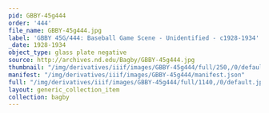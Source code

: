 ```yaml
---
pid: GBBY-45g444
order: '444'
file_name: GBBY-45g444.jpg
label: 'GBBY 45G/444: Baseball Game Scene - Unidentified - c1928-1934'
_date: 1928-1934
object_type: glass plate negative
source: http://archives.nd.edu/Bagby/GBBY-45g444.jpg
thumbnail: "/img/derivatives/iiif/images/GBBY-45g444/full/250,/0/default.jpg"
manifest: "/img/derivatives/iiif/images/GBBY-45g444/manifest.json"
full: "/img/derivatives/iiif/images/GBBY-45g444/full/1140,/0/default.jpg"
layout: generic_collection_item
collection: bagby
---
```


